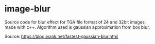 # image-blur

Source code for blur effect for TGA file format of 24 and 32bit images, made with c++. 
Algorithm used is gaussian approximation from box blur.

Source: https://blog.ivank.net/fastest-gaussian-blur.html
